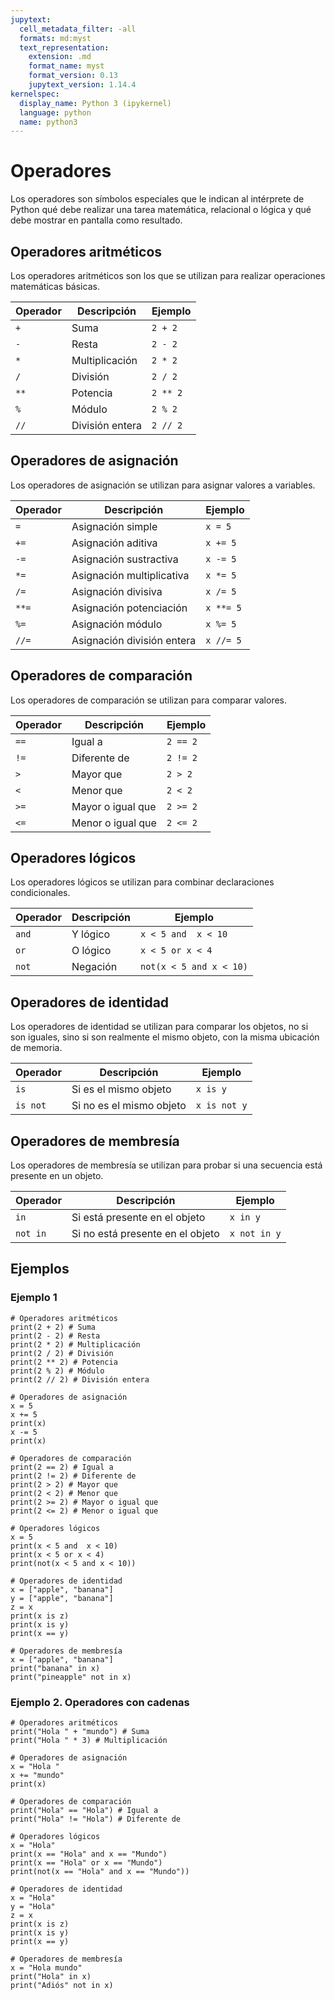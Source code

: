 ```yaml
---
jupytext:
  cell_metadata_filter: -all
  formats: md:myst
  text_representation:
    extension: .md
    format_name: myst
    format_version: 0.13
    jupytext_version: 1.14.4
kernelspec:
  display_name: Python 3 (ipykernel)
  language: python
  name: python3
---
```


# Operadores

Los operadores son símbolos especiales que le indican al intérprete de Python qué debe realizar una tarea matemática, relacional o lógica y qué debe mostrar en pantalla como resultado.

## Operadores aritméticos

Los operadores aritméticos son los que se utilizan para realizar operaciones matemáticas básicas.

| Operador | Descripción | Ejemplo |
|----------|-------------|---------|
| `+`      | Suma        | `2 + 2` |
| `-`      | Resta       | `2 - 2` |
| `*`      | Multiplicación | `2 * 2` |
| `/`      | División    | `2 / 2` |
| `**`     | Potencia    | `2 ** 2` |
| `%`      | Módulo      | `2 % 2` |
| `//`     | División entera | `2 // 2` |

## Operadores de asignación

Los operadores de asignación se utilizan para asignar valores a variables.

| Operador | Descripción | Ejemplo |
|----------|-------------|---------|
| `=`      | Asignación simple | `x = 5` |
| `+=`     | Asignación aditiva | `x += 5` |
| `-=`     | Asignación sustractiva | `x -= 5` |
| `*=`     | Asignación multiplicativa | `x *= 5` |
| `/=`     | Asignación divisiva | `x /= 5` |
| `**=`    | Asignación potenciación | `x **= 5` |
| `%=`     | Asignación módulo | `x %= 5` |
| `//=`    | Asignación división entera | `x //= 5` |

## Operadores de comparación

Los operadores de comparación se utilizan para comparar valores.

| Operador | Descripción | Ejemplo |
|----------|-------------|---------|
| `==`     | Igual a     | `2 == 2` |
| `!=`     | Diferente de | `2 != 2` |
| `>`      | Mayor que   | `2 > 2` |
| `<`      | Menor que   | `2 < 2` |
| `>=`     | Mayor o igual que | `2 >= 2` |
| `<=`     | Menor o igual que | `2 <= 2` |

## Operadores lógicos

Los operadores lógicos se utilizan para combinar declaraciones condicionales.

| Operador | Descripción | Ejemplo |
|----------|-------------|---------|
| `and`    | Y lógico    | `x < 5 and  x < 10` |
| `or`     | O lógico    | `x < 5 or x < 4` |
| `not`    | Negación    | `not(x < 5 and x < 10)` |

## Operadores de identidad

Los operadores de identidad se utilizan para comparar los objetos, no si son iguales, sino si son realmente el mismo objeto, con la misma ubicación de memoria.

| Operador | Descripción | Ejemplo |
|----------|-------------|---------|
| `is`     | Si es el mismo objeto | `x is y` |
| `is not` | Si no es el mismo objeto | `x is not y` |

## Operadores de membresía

Los operadores de membresía se utilizan para probar si una secuencia está presente en un objeto.

| Operador | Descripción | Ejemplo |
|----------|-------------|---------|
| `in`     | Si está presente en el objeto | `x in y` |
| `not in` | Si no está presente en el objeto | `x not in y` |

## Ejemplos

### Ejemplo 1

```{code-cell}
# Operadores aritméticos
print(2 + 2) # Suma
print(2 - 2) # Resta
print(2 * 2) # Multiplicación
print(2 / 2) # División
print(2 ** 2) # Potencia
print(2 % 2) # Módulo
print(2 // 2) # División entera

# Operadores de asignación
x = 5
x += 5
print(x)
x -= 5
print(x)

# Operadores de comparación
print(2 == 2) # Igual a
print(2 != 2) # Diferente de
print(2 > 2) # Mayor que
print(2 < 2) # Menor que
print(2 >= 2) # Mayor o igual que
print(2 <= 2) # Menor o igual que

# Operadores lógicos
x = 5
print(x < 5 and  x < 10)
print(x < 5 or x < 4)
print(not(x < 5 and x < 10))

# Operadores de identidad
x = ["apple", "banana"]
y = ["apple", "banana"]
z = x
print(x is z)
print(x is y)
print(x == y)

# Operadores de membresía
x = ["apple", "banana"]
print("banana" in x)
print("pineapple" not in x)
```

### Ejemplo 2. Operadores con cadenas

```{code-cell}
# Operadores aritméticos
print("Hola " + "mundo") # Suma
print("Hola " * 3) # Multiplicación

# Operadores de asignación
x = "Hola "
x += "mundo"
print(x)

# Operadores de comparación
print("Hola" == "Hola") # Igual a
print("Hola" != "Hola") # Diferente de

# Operadores lógicos
x = "Hola"
print(x == "Hola" and x == "Mundo")
print(x == "Hola" or x == "Mundo")
print(not(x == "Hola" and x == "Mundo"))

# Operadores de identidad
x = "Hola"
y = "Hola"
z = x
print(x is z)
print(x is y)
print(x == y)

# Operadores de membresía
x = "Hola mundo"
print("Hola" in x)
print("Adiós" not in x)
```
